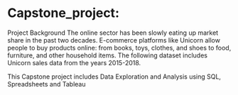 # Capstone_project:
Project Background
The online sector has been slowly eating up market share in the past two decades. E-commerce platforms like Unicorn allow people to buy products online: from books, toys, clothes, and shoes to food, furniture, and other household items. The following dataset includes Unicorn sales data from the years 2015-2018.

This Capstone project includes Data Exploration and Analysis using SQL, Spreadsheets and Tableau

